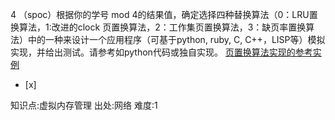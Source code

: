 4
（spoc）根据你的学号 mod 4的结果值，确定选择四种替换算法（0：LRU置换算法，1:改进的clock 页置换算法，2：工作集页置换算法，3：缺页率置换算法）中的一种来设计一个应用程序（可基于python, ruby, C, C++，LISP等）模拟实现，并给出测试。请参考如python代码或独自实现。
[页置换算法实现的参考实例](https://github.com/chyyuu/ucore_lab/blob/master/related_info/lab3/page-replacement-policy.py)
- [x]

知识点:虚拟内存管理
出处:网络
难度:1
> 
